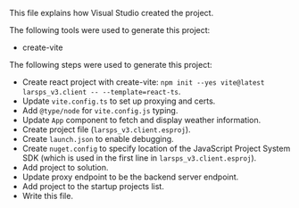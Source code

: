 This file explains how Visual Studio created the project.

The following tools were used to generate this project:
- create-vite

The following steps were used to generate this project:
- Create react project with create-vite: `npm init --yes vite@latest larsps_v3.client -- --template=react-ts`.
- Update `vite.config.ts` to set up proxying and certs.
- Add `@type/node` for `vite.config.js` typing.
- Update `App` component to fetch and display weather information.
- Create project file (`larsps_v3.client.esproj`).
- Create `launch.json` to enable debugging.
- Create `nuget.config` to specify location of the JavaScript Project System SDK (which is used in the first line in `larsps_v3.client.esproj`).
- Add project to solution.
- Update proxy endpoint to be the backend server endpoint.
- Add project to the startup projects list.
- Write this file.
